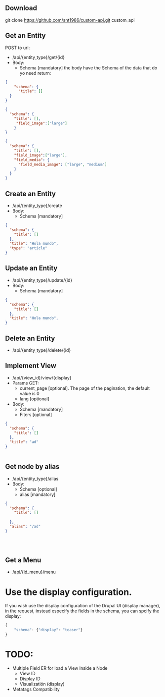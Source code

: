 ## Download
git clone https://github.com/snt1986/custom-api.git custom_api

## Get an Entity
POST to url:
* /api/{entity_type}/get/{id}
* Body: 
  * Schema [mandatory]
the body have the Schema of the data that do yo need return:
```json
{
	"schema": {
	  "title": []
  }
}
```


```json
{ 
  "schema": {
    "title": [],
     "field_image":["large"]
    }
}      
```
```json
{ 
  "schema": {
    "title": [],
    "field_image":["large"],
    "field_media": {
      "field_media_image": ["large", "medium"]
    }
  }
}      
```

## Create an Entity
* /api/{entity_type}/create
* Body: 
  * Schema [mandatory]
```json
{ 
  "schema": {
    "title": []  
  },
  "title": "Hola mundo",
  "type": "article"
}      
```

## Update an Entity
* /api/{entity_type}/update/{id}
* Body: 
  * Schema [mandatory]
```json
{ 
  "schema": {
    "title": []  
  },
  "title": "Hola mundo",
}      
```

## Delete an Entity
* /api/{entity_type}/delete/{id}

## Implement View
* /api/{view_id}/view/{display}
* Params GET: 
  * current_page [optional]. The page of the pagination, the default value is 0
  * lang [optional]
* Body: 
  * Schema [mandatory]
  * Fiters [optional]
```json 
{
  "schema": {
  	"title": []  	
  },
  "title": "ad"
}
         
``` 

## Get node by alias
* /api/{entity_type}/alias
* Body: 
  * Schema [optional]
  * alias [mandatory]
```json 
{
  "schema": {
  	"title": []
  	
  },
  "alias": "/ad"
}
         

         
``` 
## Get a Menu
* /api/{id_menu}/menu

# Use the display configuration.

If you wish use the display configuration of the Drupal UI (display manager), in the request, instead especify the fields in the schema, you can spcify the display:
```javascript 
{
	"schema": {"display": "teaser"}	
}
``` 

# TODO:
* Multiple Field ER for load a View Inside a Node
  - View ID
  - Display ID
  - Visualizatión (display)
* Metatags Compatibility